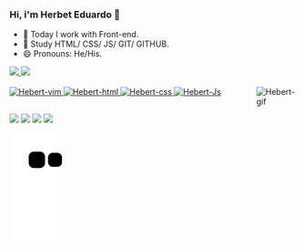 ### Hi, i'm Herbet Eduardo 👋



- 🔭 Today I work with Front-end.
- 🌱 Study HTML/ CSS/ JS/ GIT/ GITHUB.
- 😄 Pronouns: He/His.

<div>
  <a href="https://github.com/HebertEdu">
  <img height="180cm" src="https://github-readme-stats.vercel.app/api?username=HebertEdu&show_icons=true&theme=radical&include_all_commits-true&count_private=true"/>      
  <img height="180cm" src="https://github-readme-stats.vercel.app/api/top-langs/?username=HebertEdu&layout-compact&langs_count-16&theme=radical"/>
</div>
<br>  
<div style="display: inline_block">
<img aling="right" alt="Hebert-vim" heigth="40" width="50" src="https://cdn.jsdelivr.net/gh/devicons/devicon/icons/vim/vim-plain.svg"/>
 <img aling="right" alt="Hebert-html" heigth="40" width="50" src="https://cdn.jsdelivr.net/gh/devicons/devicon/icons/html5/html5-original.svg"/>
  <img aling="right" alt="Hebert-css" heigth="40" width="50" src="https://cdn.jsdelivr.net/gh/devicons/devicon/icons/css3/css3-original.svg"/>
  <img aling="right" alt="Hebert-Js" heigth="40" width="50" src="https://cdn.jsdelivr.net/gh/devicons/devicon/icons/javascript/javascript-original.svg"/>
  <img align="right" alt="Hebert-gif" height="60" width="70" src="https://cdn.discordapp.com/attachments/1008980435851812968/1008985699774631977/picasion.com_2b28899a07d7d3d0fb1c31ef98e46119.gif">
</div>
  
##

<div>
  <a href="mailto:contato@hebertedu.dev"><img src="https://img.shields.io/badge/Gmail-D14836?style=for-the-badge&logo=gmail&logoColor=white" target="=blank"></a>
  <a href="https://discord.gg/sHJnMQ96hq"><img src="https://img.shields.io/badge/Discord-7289DA?style=for-the-badge&logo=discord&logoColor=white" target="=blank"></a>
   <a href="https://www.linkedin.com/in/hebert-eduardo-b82a19235?lipi=urn%3Ali%3Apage%3Ad_flagship3_profile_view_base_contact_details%3Bh7zSXoEHRhaF1KzmG4e7%2BA%3D%3D"><img src="https://img.shields.io/badge/LinkedIn-0077B5?style=for-the-badge&logo=linkedin&logoColor=white" target="=blank"></a>
  <a href=""><img src="https://img.shields.io/badge/Instagram-E4405F?style=for-the-badge&logo=instagram&logoColor=white" target="=blank"></a>
  </div>


![snake gif](https://github.com/HebertEdu/HebertEdu/blob/output/github-contribution-grid-snake.svg)

